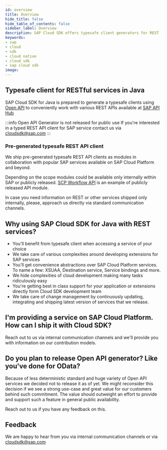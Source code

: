 ```yaml
---
id: overview
title: Overview
hide_title: false
hide_table_of_contents: false
sidebar_label: Overview
description: SAP Cloud SDK offers typesafe client generators for REST (Open API) services
keywords:
- sap
- cloud
- sdk
- cloud native
- cloud sdk
- sap cloud sdk
image:
---
```


## Typesafe client for RESTful services in Java  ##
SAP Cloud SDK for Java is prepared to generate a typesafe clients using [Open API](https://www.openapis.org/) to conveniently work
with various REST APIs available at [SAP API Hub](https://api.sap.com/)

:::info Open API Generator is not released for public use 
If you're interested in a typed REST API client for SAP service contact us via [cloudsdk@sap.com](mailto:cloudsdk@sap.com) 
:::

### Pre-generated typesafe REST API client ###
We ship pre-generated typesafe REST API clients as modules in collaboration with popular SAP services available on SAP
Cloud Platform and beyond.

Depending on the scope modules could be available only internally within SAP or publicly released. [SCP Workflow
API](../clients/scp-workflow-rest-api) is an example of publicly released API module.

In case you need information on REST or other services shipped only internally, please, approach us directly via
standard communication channels.

## Why using SAP Cloud SDK for Java with REST services? ##

- You'll benefit from typesafe client when accessing a service of your choice
- We take care of various complexities around developing extensions for SAP services
- You'll get convenience abstractions over SAP Cloud Platform services. To name a few:  XSUAA, Destination
  service, Service bindings and more.
- We hide complexities of cloud development making many tasks ridiculously easy
- You're getting best in class support for your application or extensions directly form Cloud SDK development team
- We take care of change management by continuously updating, integrating and shipping latest version of services that
  we release.

## I'm providing a service on SAP Cloud Platform. How can I ship it with Cloud SDK? ##
Reach out to us via internal communication channels and we'll provide you with information on our contribution models. 
 
## Do you plan to release Open API generator? Like you've done for OData? ##
Because of less deterministic standard and huge variety of Open API services we decided not to release it as of yet. We
might reconsider this decision if we see a strong use-case and great value for our customers behind such commitment. The
value should outweight an effort to provide and support such a feature in general public availability.

Reach out to us if you have any feedback on this.

## Feedback ##
We are happy to hear from you via internal communication channels or via [cloudsdk@sap.com](mailto:cloudsdk@sap.com)
